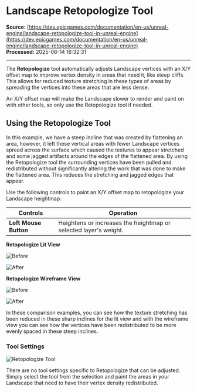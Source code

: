 # Landscape Retopologize Tool

**Source:** [https://dev.epicgames.com/documentation/en-us/unreal-engine/landscape-retopologize-tool-in-unreal-engine](https://dev.epicgames.com/documentation/en-us/unreal-engine/landscape-retopologize-tool-in-unreal-engine)  
**Processed:** 2025-06-14 16:32:31

---

The **Retopologize** tool automatically adjusts Landscape vertices with an X/Y offset map to improve vertex density in areas that need it, like steep cliffs. This allows for reduced texture stretching in these types of areas by spreading the vertices into these areas that are less dense.

An X/Y offset map will make the Landscape slower to render and paint on with other tools, so only use the Retopologize tool if needed.

## Using the Retopologize Tool

In this example, we have a steep incline that was created by flattening an area, however, it left these vertical areas with fewer Landscape vertices spread across the surface which caused the textures to appear stretched and some jagged artifacts around the edges of the flattened area. By using the Retopologize tool the surrounding vertices have been pulled and redistributed without significantly altering the work that was done to make the flattened area. This reduces the stretching and jagged edges that appear.

Use the following controls to paint an X/Y offset map to retopologize your Landscape heightmap:

| **Controls** | **Operation** |
| --- | --- |
| **Left Mouse Button** | Heightens or increases the heightmap or selected layer's weight. |

**Retopologize Lit View**

![Before](https://d1iv7db44yhgxn.cloudfront.net/documentation/images/662f9d21-cc82-4554-9a44-1ef16e669010/01-before-retopologize-lit-view.png "Before")

![After](https://d1iv7db44yhgxn.cloudfront.net/documentation/images/0ec74335-2d0d-4a2d-9326-c1fffa29a859/02-after-retopologize-lit-view.png "After")

**Retopologize Wireframe View**

![Before](https://d1iv7db44yhgxn.cloudfront.net/documentation/images/5876a1d9-74d2-4257-b8bd-1d8bbf37a1e0/03-before-retopologize-wireframe-view.png "Before")

![After](https://d1iv7db44yhgxn.cloudfront.net/documentation/images/7bfe5640-d703-444c-a3fa-8733ac938c6e/04-after-retopologize-wireframe-view.png "After")

In these comparison examples, you can see how the texture stretching has been reduced in these sharp inclines for the lit view and with the wireframe view you can see how the vertices have been redistributed to be more evenly spaced in these steep inclines.

### Tool Settings

![Retopologize Tool](https://d1iv7db44yhgxn.cloudfront.net/documentation/images/1bfe5762-d14a-45b7-b794-f46fe15fac65/05-retopologize-tool.png "Retopologize Tool")

There are no tool settings specific to Retopologize that can be adjusted. Simply select the tool from the selection and paint the areas in your Landscape that need to have their vertex density redistributed.